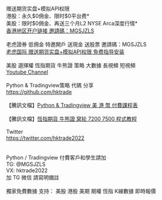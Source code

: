 <html>
<br>
赠送期货实盘+模拟API权限<br>
港股：永久$0佣金、限时$0平台费*<br>
美股：限时$0佣金、再送三个月L2 NYSE Arca深度行情*<br>
<a href=https://www.tigerbrokers.com.hk/activity/market/2022/welcome-hk/?adcode=20221114151350&invite=MGSJZLS'>香港地区开户链接 邀請碼：MGSJZLS</a><br>
<br>
老虎證券 低佣金 特邀開戶 送現金 送股票 邀請碼：MGSJZLS<br>
<a href='https://www.tigertcp.cn/signup?invite=MGSJZLS'>老虎国际 赠送期货实盘+模拟API权限 免费指导安装</a><br>
<br>
美股 選擇權 恆指期貨 牛熊證 策略 大數據 長視頻 短視頻<br> <a href='http://www.youtube.com/c/美股数据张老师'>Youtube Channel</a><br><br>
Python & Tradingview策略 代碼 分享 <br><a href='https://github.com/hktrade'>https://github.com/hktrade</a><br>
<br>
【騰訊文檔】<a href='https://docs.qq.com/doc/DUHpnenhKZ2pxSGlv'>Python & Tradingview 美 港 幣 付費課程表</a><br>
<br>
【騰訊文檔】<a href='https://docs.qq.com/doc/DUFFacEdnc1hBRkVG'>恆指期貨 牛熊證 窝轮 7200 7500 程式教程</a><br>

<br>
Twitter
<br>
<a href='https://twitter.com/hktrade2022'>https://twitter.com/hktrade2022</a><br>
<br><br>
Python / Tradingview 付費客戶和學生請加<br>
TG: @MGSJZLS<br>
VX: hktrade2022<br>
加 TG 微信 請寫明備註<br>
<br>
獨家免費數據 支持： 美股 港股 美期 期權 恆指 K線數據 即時報價 <br>
